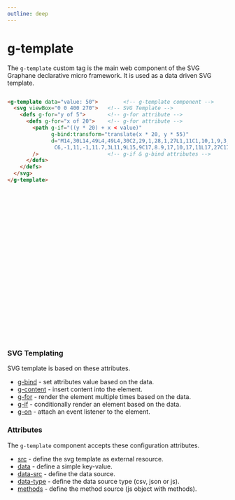 ```yaml
---
outline: deep
---
```


# g-template

The `g-template` custom tag is the main web component of the SVG Graphane declarative micro framework. It
is used as a data driven SVG template.

```html

<g-template data="value: 50">        <!-- g-template component -->
  <svg viewBox="0 0 400 270">   <!-- SVG Template -->
    <defs g-for="y of 5">       <!-- g-for attribute -->
      <defs g-for="x of 20">    <!-- g-for attribute -->
        <path g-if="((y * 20) + x < value)"
              g-bind:transform="translate(x * 20, y * 55)"
              d="M14,30L14,49L4,49L4,30C2,29,1,28,1,27L1,11C1,10,1,9,3,9L7,9L6.3,3
               C6,-1,11,-1,11.7,3L11,9L15,9C17,8.9,17,10,17,11L17,27C17,28,16,29,14,30Z"
        />                      <!-- g-if & g-bind attributes -->
      </defs>
    </defs>
  </svg>
</g-template>
```

<g-template data="value: 50">        <!-- g-template component -->
  <svg viewBox="0 0 400 270">   <!-- SVG Template -->
    <defs g-for="y of 5">       <!-- g-for attribute -->
      <defs g-for="x of 20">    <!-- g-for attribute -->
        <path g-if="((y * 20) + x < value)"
              g-bind:transform="translate(x * 20, y * 55)"
              d="M14,30L14,49L4,49L4,30C2,29,1,28,1,27L1,11C1,10,1,9,3,9L7,9L6.3,3
               C6,-1,11,-1,11.7,3L11,9L15,9C17,8.9,17,10,17,11L17,27C17,28,16,29,14,30Z"
        />                      <!-- g-if & g-bind attributes -->
      </defs>
    </defs>
  </svg>
</g-template>

### SVG Templating

SVG template is based on these attributes.

- [g-bind](templating.g-bind.md) - set attributes value based on the data. 
- [g-content](templating.g-content.md) - insert content into the element.
- [g-for](templating.g-for.md) - render the element multiple times based on the data.
- [g-if](templating.g-if.md) - conditionally render an element based on the data.
- [g-on](templating.g-on.md) - attach an event listener to the element.

### Attributes

The `g-template` component accepts these configuration attributes.

- [src](g-template.attribute.src.md) - define the svg template as external resource.
- [data](g-template.attribute.data.md) - define a simple key-value.
- [data-src](g-template.attribute.data-src.md) - define the data source.
- [data-type](g-template.attribute.data-type.md) - define the data source type (csv, json or js).
- [methods](g-template.attribute.methods.md) - define the method source (js object with methods).
